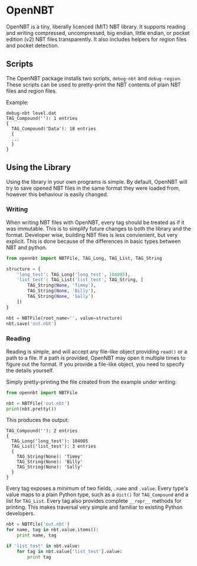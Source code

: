# OpenNBT

OpenNBT is a tiny, liberally licenced (MIT) NBT library.
It supports reading and writing compressed, uncompressed, big endian, little endian, or pocket edition (v2) NBT files transparently. It also includes helpers for region files and pocket detection.

## Scripts

The OpenNBT package installs two scripts, `debug-nbt` and `debug-region`. These scripts can be used to pretty-print the NBT contents of plain NBT files and region files.

Example:

```
debug-nbt level.dat
TAG_Compound(''): 1 entries
{
  TAG_Compound('Data'): 18 entries
  {
  ...
  }
}
```

## Using the Library
Using the library in your own programs is simple. By default, OpenNBT will try to save opened NBT files in the same format they were loaded from, however this behaviour is
easily changed.

### Writing

When writing NBT files with OpenNBT, every tag should be treated as if it was immutable. This is to simplify future changes to both the library and the format.
Developer wise, building NBT files is less convienient, but very explicit. This is done because of the differences in basic types between NBT and python.

```python
from opennbt import NBTFile, TAG_Long, TAG_List, TAG_String

structure = {
    'long_test': TAG_Long('long_test', 104005),
    'list_test': TAG_List('list_test', TAG_String, [
        TAG_String(None, 'Timmy'),
        TAG_String(None, 'Billy'),
        TAG_String(None, 'Sally')
    ])
}

nbt = NBTFile(root_name='', value=structure)
nbt.save('out.nbt')
```

### Reading

Reading is simple, and will accept any file-like object providing `read()` or a path to a file. If a path is provided, OpenNBT may open it multiple times to figure out the format. If you provide a file-like object, you need to specify the details yourself.

Simply pretty-printing the file created from the example under writing:

```python
from opennbt import NBTFile

nbt = NBTFile('out.nbt')
print(nbt.pretty())
```

This produces the output:

```
TAG_Compound(''): 2 entries
{
  TAG_Long('long_test'): 104005
  TAG_List('list_test'): 3 entries
  {
    TAG_String(None): 'Timmy'
    TAG_String(None): 'Billy'
    TAG_String(None): 'Sally'
  }
}
```

Every tag exposes a minimum of two fields, `.name` and `.value`. Every type's value maps to a plain Python type, such as a `dict()` for `TAG_Compound` and a list for `TAG_List`. Every tag
also provides complete `__repr__` methods for printing. This makes traversal very simple and familiar to existing Python developers.

```python
nbt = NBTFile('out.nbt')
for name, tag in nbt.value.items():
    print name, tag

if 'list_test' in nbt.value:
    for tag in nbt.value['list_test'].value:
        print tag
```